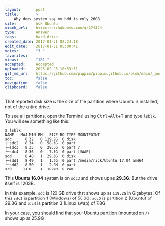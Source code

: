 ```yaml
---
layout:       post
title:        >
    Why does system say my hdd is only 26GB
site:         Ask Ubuntu
stack_url:    https://askubuntu.com/q/874374
type:         Answer
tags:         hard-drive
created_date: 2017-01-21 02:24:18
edit_date:    2017-01-21 05:00:41
votes:        "3 "
favorites:    
views:        "181 "
accepted:     Accepted
uploaded:     2025-02-15 10:53:31
git_md_url:   https://github.com/pippim/pippim.github.io/blob/main/_posts/2017/2017-01-21-Why-does-system-say-my-hdd-is-only-26GB.md
toc:          false
navigation:   false
clipboard:    false
---
```


That reported disk size is the size of the partition where Ubuntu is installed, not of the entire drive.

To see all partitions, open the Terminal using <kbd>Ctrl</kbd>+<kbd>Alt</kbd>+<kbd>T</kbd> and type `lsblk`. You will see something like this:

``` 
$ lsblk
NAME   MAJ:MIN RM   SIZE RO TYPE MOUNTPOINT
sdc      8:32   0 119.2G  0 disk 
├─sdc2   8:34   0  58.6G  0 part 
├─sdc3   8:35   0  29.3G  0 part /
└─sdc4   8:36   0   7.8G  0 part [SWAP]
sdd      8:48   1  29.8G  0 disk 
├─sdd1   8:49   1   1.5G  0 part /media/rick/Ubuntu 17.04 amd64
└─sdd2   8:50   1   2.3M  0 part 
sr0     11:0    1  1024M  0 rom  
```


This **Ubuntu 16.04** system is on `sdc3` and shows up as **29.3G**. But the drive itself is 120GB.

In this example, `sdc` is 120 GB drive that shows up as `119.2G` in Gigabytes. Of this `sdc2` is partition 1 (Windows) of 58.6G, `sdc3` is partition 2 (Ubuntu) of 29.3G and `sdc4` is partition 3 (Linux swap) of 7.8G.

In your case, you should find that your Ubuntu partition (mounted on `/`) shows up as 25.9G
